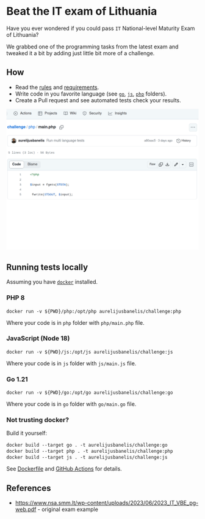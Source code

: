 # Beat the IT exam of Lithuania

Have you ever wondered if you could pass `IT` National-level Maturity Exam of Lithuania?

We grabbed one of the programming tasks from the latest exam
and tweaked it a bit by adding just little bit more of a challenge.

## How

 * Read the [rules](requirements/rules.md) and [requirements](requirements/requirements.md).
 * Write code in you favorite language (see [`go`](go/main.go), [`js`](js/main.js), [`php`](php/main.php) folders).
 * Create a Pull request and see automated tests check your results.

![How to play](docs/how-to-play.gif)

## Running tests locally

Assuming you have [`docker`](https://docs.docker.com/engine/install/) installed.

### PHP 8

```shell
docker run -v ${PWD}/php:/opt/php aurelijusbanelis/challenge:php
```
Where your code is in `php` folder with `php/main.php` file.

### JavaScript (Node 18)

```shell
docker run -v ${PWD}/js:/opt/js aurelijusbanelis/challenge:js
```
Where your code is in `js` folder with `js/main.js` file.

### Go 1.21

```shell
docker run -v ${PWD}/go:/opt/go aurelijusbanelis/challenge:go
```
Where your code is in `go` folder with `go/main.go` file.

### Not trusting docker?

Build it yourself:
```shell
docker build --target go . -t aurelijusbanelis/challenge:go
docker build --target php . -t aurelijusbanelis/challenge:php
docker build --target js . -t aurelijusbanelis/challenge:js
```

See [Dockerfile](Dockerfile) and [GitHub Actions](.github/workflows/infrastructure.yml) for details.

## References

* https://www.nsa.smm.lt/wp-content/uploads/2023/06/2023_IT_VBE_pg-web.pdf - original exam example
